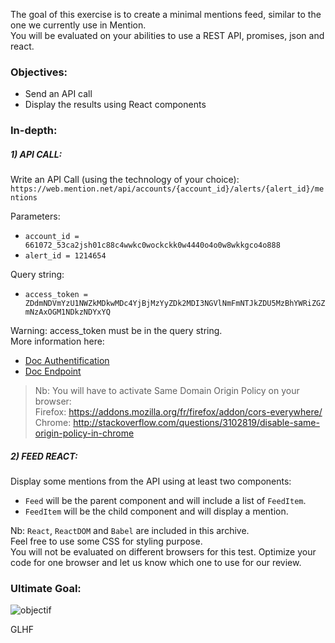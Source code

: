 The goal of this exercise is to create a minimal mentions feed, similar to the one we currently use in Mention.  
You will be evaluated on your abilities to use a REST API, promises, json and react.

### Objectives:
 * Send an API call 
 * Display the results using React components

### In-depth:

##### 1) API CALL: 
Write an API Call (using the technology of your choice):  
`https://web.mention.net/api/accounts/{account_id}/alerts/{alert_id}/mentions`

Parameters: 
 * `account_id = 661072_53ca2jsh01c88c4wwkc0wockckk0w4440o4o0w8wkkgco4o888`  
 * `alert_id = 1214654`  
 
Query string:
 * `access_token = ZDdmNDVmYzU1NWZkMDkwMDc4YjBjMzYyZDk2MDI3NGVlNmFmNTJkZDU5MzBhYWRiZGZmNzAxOGM1NDkzNDYxYQ`
 
Warning: access_token must be in the query string.  
More information here:
 * [Doc Authentification](https://dev.mention.com/current/src/index.html#in-the-query-string) 
 * [Doc Endpoint](https://dev.mention.com/current/src/account/alert/mention/GetMentions.html)


> Nb: You will have to activate Same Domain Origin Policy on your browser:  
> Firefox: https://addons.mozilla.org/fr/firefox/addon/cors-everywhere/  
> Chrome: http://stackoverflow.com/questions/3102819/disable-same-origin-policy-in-chrome

##### 2) FEED REACT: 

Display some mentions from the API using at least two components:  

 * `Feed` will be the parent component and will include a list of `FeedItem`.  
 * `FeedItem` will be the child component and will display a mention.

Nb: `React`, `ReactDOM` and `Babel` are included in this archive.  
Feel free to use some CSS for styling purpose.  
You will not be evaluated on different browsers for this test. Optimize your code for one browser and let us know which one to use for our review.

### Ultimate Goal:
![objectif](http://i.imgur.com/GVPappy.jpg)


GLHF
